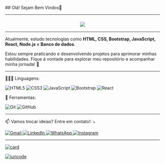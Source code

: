 <p align="left"> 
  ## Olá! Sejam Bem Vindos👋

  <hr>

  <h3 align="center">
    <a href="https://github.com/Marceloa20">
  	  <img src="https://readme-typing-svg.herokuapp.com?lines=Me+chamo+Marcelo+Avinte;Sou+estudante+de+Densenvolvimento+Web!&center=true&width=780&height=45">
    </a>
  </h3>
    
  <hr>

  Atualmente, estudo tecnologias como **HTML, CSS, Bootstrap, JavaScript, React, Node.js** e **Banco de dados**.

  Estou sempre praticando e desenvolvendo projetos para aprimorar minhas habilidades. Fique à vontade para explorar meu repositório e acompanhar minha jornada! 🚀
</p>

---

<p align="left">
  👨🏻‍💻 Linguagens: 
  <p>
    <img src="https://img.shields.io/badge/HTML5-E34F26?style=for-the-badge&logo=html5&logoColor=white" title="HTML5">
    <img src="https://img.shields.io/badge/CSS3-1572B6?style=for-the-badge&logo=css3&logoColor=white" title="CSS3">
    <img src="https://img.shields.io/badge/JavaScript-F7DF1E?style=for-the-badge&logo=javascript&logoColor=black" title="JavaScript">
    <img src="https://img.shields.io/badge/Bootstrap-563D7C?style=for-the-badge&logo=bootstrap&logoColor=white" title="Bootstrap">
    <img src="https://img.shields.io/badge/React-20232A?style=for-the-badge&logo=react&logoColor=61DAFB" title="React">
  </p>
    
</p>

<p align="left">
  💼 Ferramentas: 
  <p>
    <img src="https://img.shields.io/badge/Git-E34F26?style=for-the-badge&logo=git&logoColor=white" title="Git">
    <img src="https://img.shields.io/badge/GitHub-100000?style=for-the-badge&logo=github&logoColor=white" title="GitHub">
  </p>
</p>

---

<p align="left">
  📫 Vamos trocar ideias? Entre em contato!: ⤵️
</p>

<p align="left">
    <a href="mailto:mottaa20@yahoo.com.br" title="Gmail">
        <img src="https://img.shields.io/badge/-Gmail-FF0000?style=flat-square&labelColor=FF0000&logo=gmail&logoColor=white&link=mailto:mottaa20@yahoo.com.br" alt="Gmail"/>
    </a>
    <a href="https://www.linkedin.com/in/marcelo-motta-b44780138?utm_source=share&utm_campaign=share_via&utm_content=profile&utm_medium=android_app" title="LinkedIn">
        <img src="https://img.shields.io/badge/-Linkedin-0e76a8?style=flat-square&logo=Linkedin&logoColor=white&link=https://www.linkedin.com/in/marcelo-motta-b44780138?utm_source=share&utm_campaign=share_via&utm_content=profile&utm_medium=android_app" alt="LinkedIn"/>
    </a>
    <a href="https://wa.me/5585992077645?text=%F0%9F%91%8B%20Ol%C3%A1!%20Obrigado%20por%20entrar%20em%20contato.%20Como%20posso%20ajudar%20voc%C3%AA%20hoje%3F" title="WhatsApp">
        <img src="https://img.shields.io/badge/-WhatsApp-25d366?style=flat-square&labelColor=25d366&logo=whatsapp&logoColor=white&link=https://wa.me/5585992077645?text=%F0%9F%91%8B%20Ol%C3%A1!%20Obrigado%20por%20entrar%20em%20contato.%20Como%20posso%20ajudar%20voc%C3%AA%20hoje%3F" alt="WhatsApp"/>
    </a>
    <a href="https://www.instagram.com/marceloavinte?igsh=MXg4dWNpbDVidjdlYg==" title="Instagram">
        <img src="https://img.shields.io/badge/-Instagram-DF0174?style=flat-square&labelColor=DF0174&logo=instagram&logoColor=white&link=https://www.instagram.com/marceloavinte?igsh=MXg4dWNpbDVidjdlYg==" alt="Instagram"/>
    </a>
</p>

---

[![card](https://github-readme-stats.vercel.app/api?username=Marceloa20&theme=dracula&show_icons=true)](https://github.com/anuraghazra/github-readme-stats)

[![iuricode](https://github-readme-stats.vercel.app/api/top-langs/?username=Marceloa20&layout=compact&theme=dracula)](https://github.com/anuraghazra/github-readme-stats)
